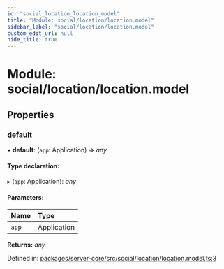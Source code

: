 ```yaml
---
id: "social_location_location_model"
title: "Module: social/location/location.model"
sidebar_label: "social/location/location.model"
custom_edit_url: null
hide_title: true
---
```


# Module: social/location/location.model

## Properties

### default

• **default**: (`app`: Application) => *any*

#### Type declaration:

▸ (`app`: Application): *any*

#### Parameters:

Name | Type |
:------ | :------ |
`app` | Application |

**Returns:** *any*

Defined in: [packages/server-core/src/social/location/location.model.ts:3](https://github.com/xr3ngine/xr3ngine/blob/716a06460/packages/server-core/src/social/location/location.model.ts#L3)
